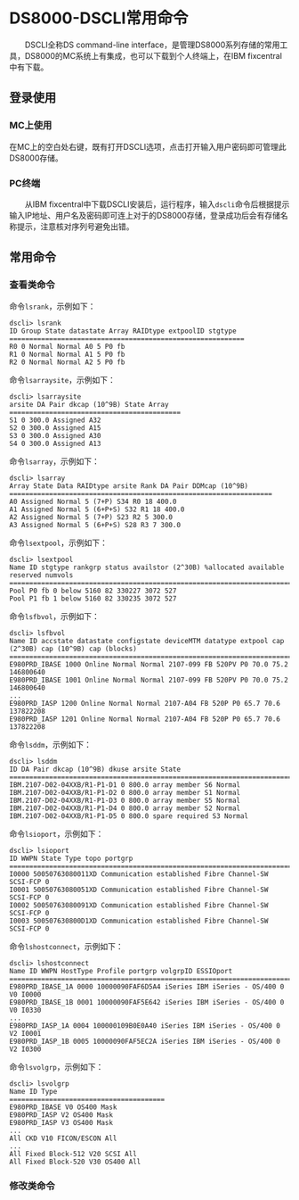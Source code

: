 # DS8000-DSCLI常用命令
&#8195;&#8195;DSCLI全称DS command-line interface，是管理DS8000系列存储的常用工具，DS8000的MC系统上有集成，也可以下载到个人终端上，在IBM fixcentral中有下载。
## 登录使用
### MC上使用
在MC上的空白处右键，既有打开DSCLI选项，点击打开输入用户密码即可管理此DS8000存储。
### PC终端
&#8195;&#8195;从IBM fixcentral中下载DSCLI安装后，运行程序，输入`dscli`命令后根据提示输入IP地址、用户名及密码即可连上对于的DS8000存储，登录成功后会有存储名称提示，注意核对序列号避免出错。
## 常用命令
### 查看类命令
命令`lsrank`，示例如下：
```
dscli> lsrank
ID Group State datastate Array RAIDtype extpoolID stgtype
===========================================================
R0 0 Normal Normal A0 5 P0 fb
R1 0 Normal Normal A1 5 P0 fb
R2 0 Normal Normal A2 5 P0 fb
```
命令`lsarraysite`，示例如下：
```
dscli> lsarraysite
arsite DA Pair dkcap (10^9B) State Array
===========================================
S1 0 300.0 Assigned A32
S2 0 300.0 Assigned A15
S3 0 300.0 Assigned A30
S4 0 300.0 Assigned A13
```
命令`lsarray`，示例如下：
```
dscli> lsarray
Array State Data RAIDtype arsite Rank DA Pair DDMcap (10^9B)
==================================================================
A0 Assigned Normal 5 (7+P) S34 R0 18 400.0
A1 Assigned Normal 5 (6+P+S) S32 R1 18 400.0
A2 Assigned Normal 5 (7+P) S23 R2 5 300.0
A3 Assigned Normal 5 (6+P+S) S28 R3 7 300.0
```
命令`lsextpool`，示例如下：
```
dscli> lsextpool
Name ID stgtype rankgrp status availstor (2^30B) %allocated available reserved numvols
======================================================================================
Pool P0 fb 0 below 5160 82 330227 3072 527
Pool P1 fb 1 below 5160 82 330235 3072 527
```
命令`lsfbvol`，示例如下：
```
dscli> lsfbvol
Name ID accstate datastate configstate deviceMTM datatype extpool cap (2^30B) cap (10^9B) cap (blocks)
======================================================================================================
E980PRD_IBASE 1000 Online Normal Normal 2107-099 FB 520PV P0 70.0 75.2 146800640
E980PRD_IBASE 1001 Online Normal Normal 2107-099 FB 520PV P0 70.0 75.2 146800640
...
E980PRD_IASP 1200 Online Normal Normal 2107-A04 FB 520P P0 65.7 70.6 137822208
E980PRD_IASP 1201 Online Normal Normal 2107-A04 FB 520P P0 65.7 70.6 137822208
```
命令`lsddm`，示例如下：
```
dscli> lsddm
ID DA Pair dkcap (10^9B) dkuse arsite State
===============================================================================
IBM.2107-D02-04XXB/R1-P1-D1 0 800.0 array member S6 Normal
IBM.2107-D02-04XXB/R1-P1-D2 0 800.0 array member S1 Normal
IBM.2107-D02-04XXB/R1-P1-D3 0 800.0 array member S5 Normal
IBM.2107-D02-04XXB/R1-P1-D4 0 800.0 array member S2 Normal
IBM.2107-D02-04XXB/R1-P1-D5 0 800.0 spare required S3 Normal
```
命令`lsioport`，示例如下：
```
dscli> lsioport
ID WWPN State Type topo portgrp
==============================================================================
I0000 50050763080011XD Communication established Fibre Channel-SW SCSI-FCP 0
I0001 50050763080051XD Communication established Fibre Channel-SW SCSI-FCP 0
I0002 50050763080091XD Communication established Fibre Channel-SW SCSI-FCP 0
I0003 500507630800D1XD Communication established Fibre Channel-SW SCSI-FCP 0
```
命令`lshostconnect`，示例如下：
```
dscli> lshostconnect
Name ID WWPN HostType Profile portgrp volgrpID ESSIOport
================================================================================
E980PRD_IBASE_1A 0000 10000090FAF6D5A4 iSeries IBM iSeries - OS/400 0 V0 I0000
E980PRD_IBASE_1B 0001 10000090FAF5E642 iSeries IBM iSeries - OS/400 0 V0 I0330
...
E980PRD_IASP_1A 0004 100000109B0E0A40 iSeries IBM iSeries - OS/400 0 V2 I0001
E980PRD_IASP_1B 0005 10000090FAF5EC2A iSeries IBM iSeries - OS/400 0 V2 I0300
```
命令`lsvolgrp`，示例如下：
```
dscli> lsvolgrp
Name ID Type
=======================================
E980PRD_IBASE V0 OS400 Mask
E980PRD_IASP V2 OS400 Mask
E980PRD_IASP V3 OS400 Mask
...
All CKD V10 FICON/ESCON All
...
All Fixed Block-512 V20 SCSI All
All Fixed Block-520 V30 OS400 All
```
### 修改类命令